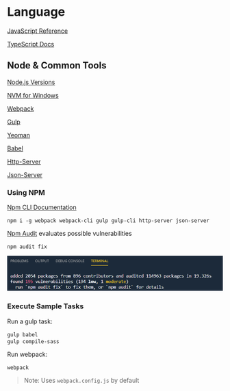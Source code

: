 # Language

[JavaScript Reference](https://developer.mozilla.org/en-US/docs/Web/JavaScript)

[TypeScript Docs](https://www.typescriptlang.org/)

## Node & Common Tools

[Node.js Versions](https://nodejs.org/en/download/releases/)

[NVM for Windows](https://github.com/coreybutler/nvm-windows)

[Webpack](https://webpack.js.org/)

[Gulp](https://gulpjs.com/)

[Yeoman](https://yeoman.io/)

[Babel](https://babeljs.io/)

[Http-Server](https://github.com/http-party/http-server)

[Json-Server](https://github.com/typicode/json-server)

### Using NPM

[Npm CLI Documentation](https://docs.npmjs.com/cli-documentation/)

```
npm i -g webpack webpack-cli gulp gulp-cli http-server json-server
```

[Npm Audit](https://docs.npmjs.com/cli/audit.html) evaluates possible vulnerabilities

```
npm audit fix
```

![audit](_images/npm-audit.png)

### Execute Sample Tasks

Run a gulp task:

```
gulp babel
gulp compile-sass
```

Run webpack:

```
webpack
```

> Note: Uses `webpack.config.js` by default
